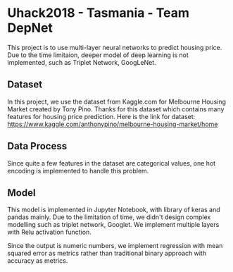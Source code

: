 # Uhack2018 - Tasmania - Team DepNet
This project is to use multi-layer neural networks to predict housing price. Due to the time limitaion, deeper model of deep learning is not implemented, such as Triplet Network, GoogLeNet.

## Dataset
In this project, we use the dataset from Kaggle.com for Melbourne Housing Market created by Tony Pino. Thanks for this dataset which contains many features for housing price prediction. Here is the link for dataset:
https://www.kaggle.com/anthonypino/melbourne-housing-market/home

## Data Process
Since quite a few features in the dataset are categorical values, one hot encoding is implemented to handle this problem.

## Model
This model is implemented in Jupyter Notebook, with library of keras and pandas mainly. Due to the limitation of time, we didn't design complex modelling such as triplet network, Googlet. We implement multiple layers with Relu activation function.

Since the output is numeric numbers, we implement regression with mean squared error as metrics rather than traditional binary approach with accuracy as metrics.
